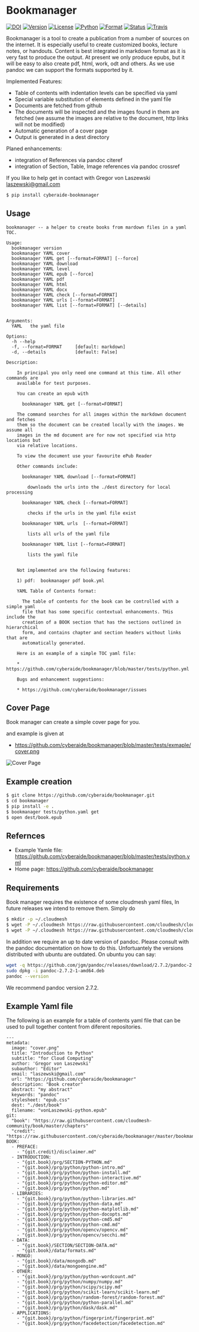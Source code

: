 
# Bookmanager

[![DOI](https://zenodo.org/badge/180580449.svg)](https://zenodo.org/badge/latestdoi/180580449)
[![Version](https://img.shields.io/pypi/v/cyberaide-bookmanager.svg)](https://pypi.python.org/pypi/cyberaide-bookmanager)
[![License](https://img.shields.io/badge/License-Apache%202.0-blue.svg)](https://github.com/cyberaide/bookmanager/blob/master/LICENSE)
[![Python](https://img.shields.io/pypi/pyversions/cyberaide-bookmanager.svg)](https://pypi.python.org/pypi/cyberaide-bookmanager)
[![Format](https://img.shields.io/pypi/format/cyberaide-bookmanager.svg)](https://pypi.python.org/pypi/cyberaide-bookmanager)
[![Status](https://img.shields.io/pypi/status/cyberaide-bookmanager.svg)](https://pypi.python.org/pypi/cyberaide-bookmanager)
[![Travis](https://travis-ci.org/cyberaide/bookmanager.svg?branch=master)](https://travis-ci.org/cyberaide/bookmanager)




Bookmanager is a tool to create a publication from a number of sources on the
internet. It is especially useful to create customized books, lecture notes, or
handouts. Content is best integrated in markdown format as it is very fast to
produce the output. At present we only produce epubs, but it will be easy to
also create pdf, html, work, odt and others. As we use pandoc we can support the
formats supported by it.

Implemented Features:

* Table of contents with indentation levels can be specified via yaml
* Special variable substitution of elements defined in the yaml file
* Documents are fetched from github 
* The documents will be inspected and the images found in them are fetched 
  (we assume the images are relative to the document, http links will not be modified)
* Automatic generation of a cover page
* Output is generated in a dest directory

Planed enhancements:

* integration of References via pandoc citeref
* integration of Section, Table, Image references via pandoc crossref

If you like to help get in contact with Gregor von Laszewski
<laszewski@gmail.com>

```bash
$ pip install cyberaide-bookmanager
```

## Usage


```
bookmanager -- a helper to create books from mardown files in a yaml TOC.

Usage:
  bookmanager version
  bookmanager YAML cover
  bookmanager YAML get [--format=FORMAT] [--force]
  bookmanager YAML download
  bookmanager YAML level
  bookmanager YAML epub [--force]
  bookmanager YAML pdf
  bookmanager YAML html
  bookmanager YAML docx
  bookmanager YAML check [--format=FORMAT]
  bookmanager YAML urls [--format=FORMAT]
  bookmanager YAML list [--format=FORMAT] [--details]


Arguments:
  YAML   the yaml file

Options:
  -h --help
  -f, --format=FORMAT     [default: markdown]
  -d, --details           [default: False]

Description:

    In principal you only need one command at this time. All other commands are
    available for test purposes.

    You can create an epub with

      bookmanager YAML get [--format=FORMAT]

    The command searches for all images within the markdown document and fetches
    them so the document can be created locally with the images. We assume all
    images in the md document are for now not specified via http locations but
    via relative locations.

    To view the document use your favourite ePub Reader

    Other commands include:

      bookmanager YAML download [--format=FORMAT]

        downloads the urls into the ./dest directory for local processing

      bookmanager YAML check [--format=FORMAT]

        checks if the urls in the yaml file exist

      bookmanager YAML urls  [--format=FORMAT]

        lists all urls of the yaml file

      bookmanager YAML list [--format=FORMAT]

        lists the yaml file


    Not implemented are the following features:

    1) pdf:  bookmanager pdf book.yml

    YAML Table of Contents format:

      The table of contents for the book can be controlled with a simple yaml
      file that has some specific contextual enhancements. THis include the
      creation of a BOOK section that has the sections outlined in hierarchical
      form, and contains chapter and section headers without links that are
      automatically generated.

    Here is an example of a simple TOC yaml file:

    * https://github.com/cyberaide/bookmanager/blob/master/tests/python.yml

    Bugs and enhancement suggestions:

    * https://github.com/cyberaide/bookmanager/issues
```

## Cover Page 

Book manager can create a simple cover page for you.

and example is given at 


* <https://github.com/cyberaide/bookmanager/blob/master/tests/exmaple/cover.png>

![Cover Page](https://github.com/cyberaide/bookmanager/raw/master/tests/exmaple/cover-thumb.png)


## Example creation

```bash
$ git clone https://github.com/cyberaide/bookmanager.git
$ cd bookmanager
$ pip install -e .
$ bookmanager tests/python.yaml get
$ open dest/book.epub
```

## Refernces

* Example Yamle file: <https://github.com/cyberaide/bookmanager/blob/master/tests/python.yml>
* Home page: <https://github.com/cyberaide/bookmanager>

## Requirements

Book manager requires the existence of some cloudmesh yaml files, In future releases we intend to remove them.
Simply do 

```bash
$ mkdir -p ~/.cloudmesh
$ wget -P ~/.cloudmesh https://raw.githubusercontent.com/cloudmesh/cloudmesh-cloud/master/cloudmesh/etc/cloudmesh4.yaml
$ wget -P ~/.cloudmesh https://raw.githubusercontent.com/cloudmesh/cloudmesh-common/master/cloudmesh/etc/cloudmesh.yaml
```

In addition we require an up to date version of pandoc. Please consult with the
pandoc documentation on how to do this. Unfortuantely the versions distributed
with ubuntu are outdated. On ubuntu you can say:

```bash
wget -q https://github.com/jgm/pandoc/releases/download/2.7.2/pandoc-2.7.2-1-amd64.deb
sudo dpkg -i pandoc-2.7.2-1-amd64.deb
pandoc --version
```
We recommend pandoc version 2.7.2.

## Example Yaml file

The following is an example for a table of contents yaml file that can be used
to pull together content from diferent repositories.

```
---
metadata:
  image: "cover.png"
  title: "Introduction to Python"
  subtitle: "for Cloud Computing"
  author: 'Gregor von Laszewski'
  subauthor: "Editor"
  email: "laszewski@gmail.com"
  url: "https://github.com/cyberaide/bookmanager"
  description: "Book creator"
  abstract: "my abstract"
  keywords: "pandoc"
  stylesheet: "epub.css"
  dest: "./dest/book"
  filename: "vonLaszewski-python.epub"
git:
  "book": "https://raw.githubusercontent.com/cloudmesh-community/book/master/chapters"
  "credit": "https://raw.githubusercontent.com/cyberaide/bookmanager/master/bookmanager/template"
BOOK:
  - PREFACE:
    - "{git.credit}/disclaimer.md"
  - INTRODUCTION:
    - "{git.book}/prg/SECTION-PYTHON.md"
    - "{git.book}/prg/python/python-intro.md"
    - "{git.book}/prg/python/python-install.md"
    - "{git.book}/prg/python/python-interactive.md"
    - "{git.book}/prg/python/python-editor.md"
    - "{git.book}/prg/python/python.md"
  - LIBRARIES:
    - "{git.book}/prg/python/python-libraries.md"
    - "{git.book}/prg/python/python-data.md"
    - "{git.book}/prg/python/python-matplotlib.md"
    - "{git.book}/prg/python/python-docopts.md"
    - "{git.book}/prg/python/python-cmd5.md"
    - "{git.book}/prg/python/python-cmd.md"
    - "{git.book}/prg/python/opencv/opencv.md"
    - "{git.book}/prg/python/opencv/secchi.md"
  - DATA:
    - "{git.book}/SECTION/SECTION-DATA.md"
    - "{git.book}/data/formats.md"
  - MONGO:
    - "{git.book}/data/mongodb.md"
    - "{git.book}/data/mongoengine.md"
  - OTHER:
    - "{git.book}/prg/python/python-wordcount.md"
    - "{git.book}/prg/python/numpy/numpy.md"
    - "{git.book}/prg/python/scipy/scipy.md"
    - "{git.book}/prg/python/scikit-learn/scikit-learn.md"
    - "{git.book}/prg/python/random-forest/random-forest.md"
    - "{git.book}/prg/python/python-parallel.md"
    - "{git.book}/prg/python/dask/dask.md"
  - APPLICATIONS:
    - "{git.book}/prg/python/fingerprint/fingerprint.md"
    - "{git.book}/prg/python/facedetection/facedetection.md"
```

